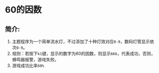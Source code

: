 # 60的因数

## 简介: 

1. 主题程序为一个简单流水灯，不过添加了十种灯效对应`0-9`，数码灯管显示依次`0-9`。
2. 规则：若按下`k1`键，显示的数字为60的因数，则显示`666`，代表成功，否则，蜂鸣器报警，游戏失败。
3. 游戏成功比率`60%`
